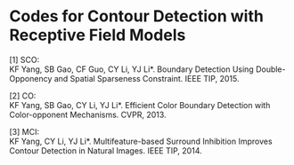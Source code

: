 # Codes for Contour Detection with Receptive Field Models

[1] SCO:  
KF Yang, SB Gao, CF Guo, CY Li, YJ Li*. Boundary Detection Using Double-Opponency and Spatial Sparseness Constraint. IEEE TIP, 2015.

[2] CO:   
KF Yang, SB Gao, CY Li, YJ Li*. Efficient Color Boundary Detection with Color-opponent Mechanisms. CVPR, 2013.

[3] MCI:  
KF Yang, CY Li, YJ Li*. Multifeature-based Surround Inhibition Improves Contour Detection in Natural Images. IEEE TIP, 2014.
